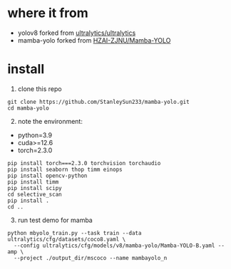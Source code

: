 # where it from
* yolov8 forked from [ultralytics/ultralytics](https://github.com/ultralytics/ultralytics)
* mamba-yolo forked from [HZAI-ZJNU/Mamba-YOLO](https://github.com/HZAI-ZJNU/Mamba-YOLO)

# install

1. clone this repo
```shell
git clone https://github.com/StanleySun233/mamba-yolo.git
cd mamba-yolo
```

2. note the environment:
* python=3.9
* cuda>=12.6
* torch=2.3.0

```shell
pip install torch===2.3.0 torchvision torchaudio
pip install seaborn thop timm einops
pip install opencv-python
pip install timm
pip install scipy
cd selective_scan
pip install .
cd ..
```

3. run test demo for mamba
```shell
python mbyolo_train.py --task train --data ultralytics/cfg/datasets/coco8.yaml \
  --config ultralytics/cfg/models/v8/mamba-yolo/Mamba-YOLO-B.yaml --amp \
  --project ./output_dir/mscoco --name mambayolo_n
```